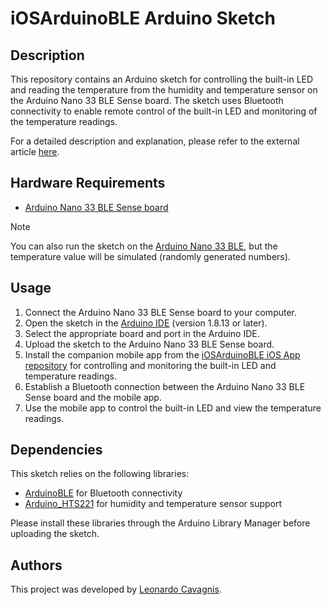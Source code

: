 # iOSArduinoBLE Arduino Sketch

## Description

This repository contains an Arduino sketch for controlling the built-in LED and reading the temperature from the humidity and temperature sensor on the Arduino Nano 33 BLE Sense board.
The sketch uses Bluetooth connectivity to enable remote control of the built-in LED and monitoring of the temperature readings.

For a detailed description and explanation, please refer to the external article [here](https://medium.com/@leonardocavagnis/from-arduino-programming-to-ios-app-development-8b5da1783e1e).

## Hardware Requirements

- [Arduino Nano 33 BLE Sense board](https://docs.arduino.cc/hardware/nano-33-ble-sense)

> [!NOTE]  
> You can also run the sketch on the [Arduino Nano 33 BLE](https://store.arduino.cc/products/arduino-nano-33-ble), but the temperature value will be simulated (randomly generated numbers).

## Usage

1. Connect the Arduino Nano 33 BLE Sense board to your computer.
2. Open the sketch in the [Arduino IDE](https://www.arduino.cc/en/software) (version 1.8.13 or later).
3. Select the appropriate board and port in the Arduino IDE.
4. Upload the sketch to the Arduino Nano 33 BLE Sense board.
5. Install the companion mobile app from the [iOSArduinoBLE iOS App repository](https://github.com/leonardocavagnis/iOSArduinoBLE_iOSApp) for controlling and monitoring the built-in LED and temperature readings.
6. Establish a Bluetooth connection between the Arduino Nano 33 BLE Sense board and the mobile app.
7. Use the mobile app to control the built-in LED and view the temperature readings.

## Dependencies

This sketch relies on the following libraries:

- [ArduinoBLE](https://www.arduino.cc/en/Reference/ArduinoBLE) for Bluetooth connectivity
- [Arduino_HTS221](https://reference.arduino.cc/reference/en/libraries/arduino_hts221) for humidity and temperature sensor support

Please install these libraries through the Arduino Library Manager before uploading the sketch.

## Authors

This project was developed by [Leonardo Cavagnis](https://github.com/leonardocavagnis).
